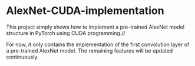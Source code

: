 # AlexNet-CUDA-implementation
This project simply shows how to implement a pre-trained AlexNet model structure in PyTorch using CUDA programming.//

For now, it only contains the implementation of the first convolution layer of a pre-trained AlexNet model. The remaining features will be updated continuously.
